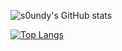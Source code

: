 ![s0undy's GitHub stats](https://github-readme-stats.vercel.app/api?username=s0undy&count_private=true&include_all_commits=true&theme=radical)

[![Top Langs](https://github-readme-stats.vercel.app/api/top-langs/?username=s0undy)](https://github.com/s0undy/github-readme-stats)
